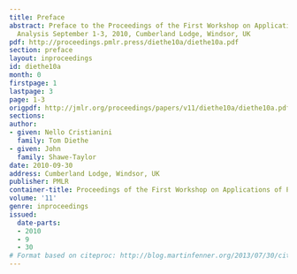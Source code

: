 ```yaml
---
title: Preface
abstract: Preface to the Proceedings of the First Workshop on Applications of Pattern
  Analysis September 1-3, 2010, Cumberland Lodge, Windsor, UK
pdf: http://proceedings.pmlr.press/diethe10a/diethe10a.pdf
section: preface
layout: inproceedings
id: diethe10a
month: 0
firstpage: 1
lastpage: 3
page: 1-3
origpdf: http://jmlr.org/proceedings/papers/v11/diethe10a/diethe10a.pdf
sections: 
author:
- given: Nello Cristianini
  family: Tom Diethe
- given: John
  family: Shawe-Taylor
date: 2010-09-30
address: Cumberland Lodge, Windsor, UK
publisher: PMLR
container-title: Proceedings of the First Workshop on Applications of Pattern Analysis
volume: '11'
genre: inproceedings
issued:
  date-parts:
  - 2010
  - 9
  - 30
# Format based on citeproc: http://blog.martinfenner.org/2013/07/30/citeproc-yaml-for-bibliographies/
---
```


